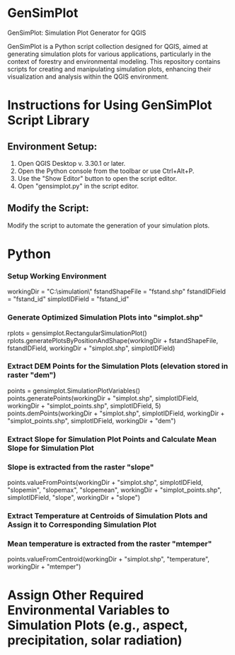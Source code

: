 # GenSimPlot
GenSimPlot: Simulation Plot Generator for QGIS

GenSimPlot is a Python script collection designed for QGIS, aimed at generating simulation plots for various applications, particularly in the context of forestry and environmental modeling. This repository contains scripts for creating and manipulating simulation plots, enhancing their visualization and analysis within the QGIS environment.


# Instructions for Using GenSimPlot Script Library

## Environment Setup:
1. Open QGIS Desktop v. 3.30.1 or later.
2. Open the Python console from the toolbar or use Ctrl+Alt+P.
3. Use the "Show Editor" button to open the script editor.
4. Open "gensimplot.py" in the script editor.

## Modify the Script:
Modify the script to automate the generation of your simulation plots.

# Python
### Setup Working Environment
workingDir = "C:\\simulation\\"
fstandShapeFile = "fstand.shp"
fstandIDField = "fstand_id"
simplotIDField = "fstand_id"

### Generate Optimized Simulation Plots into "simplot.shp"
rplots = gensimplot.RectangularSimulationPlot()
rplots.generatePlotsByPositionAndShape(workingDir + fstandShapeFile, fstandIDField, workingDir + "simplot.shp", simplotIDField)

### Extract DEM Points for the Simulation Plots (elevation stored in raster "dem")
points = gensimplot.SimulationPlotVariables()
points.generatePoints(workingDir + "simplot.shp", simplotIDField, workingDir + "simplot_points.shp", simplotIDField, 5)
points.demPoints(workingDir + "simplot.shp", simplotIDField, workingDir + "simplot_points.shp", simplotIDField, workingDir + "dem")

### Extract Slope for Simulation Plot Points and Calculate Mean Slope for Simulation Plot
### Slope is extracted from the raster "slope"
points.valueFromPoints(workingDir + "simplot.shp", simplotIDField, "slopemin", "slopemax", "slopemean", workingDir + "simplot_points.shp", simplotIDField, "slope", workingDir + "slope")

### Extract Temperature at Centroids of Simulation Plots and Assign it to Corresponding Simulation Plot
### Mean temperature is extracted from the raster "mtemper"
points.valueFromCentroid(workingDir + "simplot.shp", "temperature", workingDir + "mtemper")

# Assign Other Required Environmental Variables to Simulation Plots (e.g., aspect, precipitation, solar radiation)
